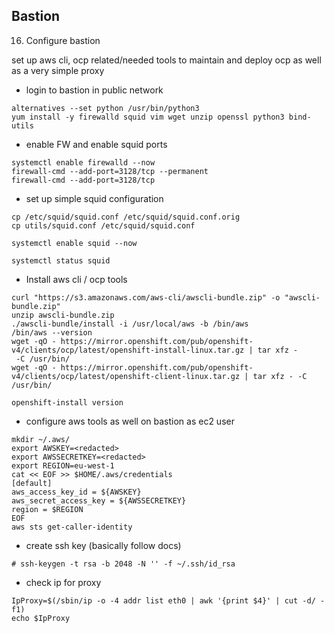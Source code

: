 ## Bastion


16. Configure bastion

set up aws cli, ocp related/needed tools to maintain and deploy ocp as well as a very simple proxy

* login to bastion in public network


```
alternatives --set python /usr/bin/python3
yum install -y firewalld squid vim wget unzip openssl python3 bind-utils
```

* enable FW and enable squid ports

```
systemctl enable firewalld --now
firewall-cmd --add-port=3128/tcp --permanent
firewall-cmd --add-port=3128/tcp
```

* set up simple squid configuration 

```
cp /etc/squid/squid.conf /etc/squid/squid.conf.orig
cp utils/squid.conf /etc/squid/squid.conf

systemctl enable squid --now

systemctl status squid
```

* Install aws cli / ocp tools

```
curl "https://s3.amazonaws.com/aws-cli/awscli-bundle.zip" -o "awscli-bundle.zip"
unzip awscli-bundle.zip
./awscli-bundle/install -i /usr/local/aws -b /bin/aws
/bin/aws --version
wget -qO - https://mirror.openshift.com/pub/openshift-v4/clients/ocp/latest/openshift-install-linux.tar.gz | tar xfz -
 -C /usr/bin/
wget -qO - https://mirror.openshift.com/pub/openshift-v4/clients/ocp/latest/openshift-client-linux.tar.gz | tar xfz - -C /usr/bin/

openshift-install version
```

* configure aws tools as well on bastion as ec2 user

```
mkdir ~/.aws/
export AWSKEY=<redacted>
export AWSSECRETKEY=<redacted>
export REGION=eu-west-1
cat << EOF >> $HOME/.aws/credentials
[default]
aws_access_key_id = ${AWSKEY}
aws_secret_access_key = ${AWSSECRETKEY}
region = $REGION
EOF
aws sts get-caller-identity
```

* create ssh key (basically follow docs)

```
# ssh-keygen -t rsa -b 2048 -N '' -f ~/.ssh/id_rsa
```

* check ip for proxy

```
IpProxy=$(/sbin/ip -o -4 addr list eth0 | awk '{print $4}' | cut -d/ -f1)
echo $IpProxy
```